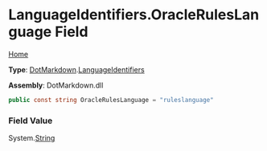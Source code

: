 # LanguageIdentifiers\.OracleRulesLanguage Field

[Home](../../../README.md)

**Type**: [DotMarkdown](../../README.md)\.[LanguageIdentifiers](../README.md)

**Assembly**: DotMarkdown\.dll

```csharp
public const string OracleRulesLanguage = "ruleslanguage"
```

### Field Value

System\.[String](https://docs.microsoft.com/en-us/dotnet/api/system.string)